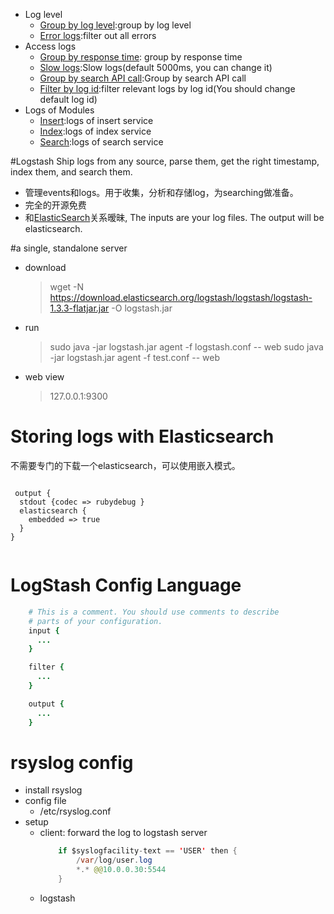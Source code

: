 
- Log level
    * [Group by log level](http://172.31.50.193:19292/index.html#/dashboard/elasticsearch/Group%20by%20log%20level):group by log level
    * [Error logs](http://172.31.50.193:19292/index.html#/dashboard/elasticsearch/Error%20logs):filter out all errors
- Access logs
    * [Group by response time](http://172.31.50.193:19292/index.html#/dashboard/elasticsearch/Group%20by%20response%20time): group by response time
    * [Slow logs](http://172.31.50.193:19292/index.html#/dashboard/elasticsearch/Slow%20logs):Slow logs(default 5000ms, you can change it)
    * [Group by search API call](http://172.31.50.193:19292/index.html#/dashboard/elasticsearch/Group%20by%20search%20API%20call):Group by search API call
    * [Filter by log id](http://172.31.50.193:19292/index.html#/dashboard/elasticsearch/Filter%20by%20log%20id):filter relevant logs by log id(You should change default log id)
- Logs of Modules
    * [Insert](http://172.31.50.193:19292/index.html#/dashboard/elasticsearch/Insert%20logs):logs of insert service
    * [Index](http://172.31.50.193:19292/index.html#/dashboard/elasticsearch/Index%20logs):logs of index service
    * [Search](http://172.31.50.193:19292/index.html#/dashboard/elasticsearch/Search%20logs):logs of search service






#Logstash
Ship logs from any source, parse them, get the right timestamp, index them, and search them.

 - 管理events和logs。用于收集，分析和存储log，为searching做准备。
 - 完全的开源免费
 - 和[ElasticSearch](http://www.elasticsearch.org/)关系暧昧, The inputs are your log files. The output will be elasticsearch.


#a single, standalone server

- download
    > wget -N https://download.elasticsearch.org/logstash/logstash/logstash-1.3.3-flatjar.jar -O logstash.jar
- run
    > sudo java -jar logstash.jar agent -f logstash.conf -- web
    > sudo java -jar logstash.jar agent -f test.conf -- web
- web view
    > 127.0.0.1:9300


# Storing logs with **Elasticsearch**
不需要专门的下载一个elasticsearch，可以使用嵌入模式。


```

 output {
  stdout {codec => rubydebug }
  elasticsearch {
    embedded => true
  }
}


```




# LogStash Config Language

```ruby
    # This is a comment. You should use comments to describe
    # parts of your configuration.
    input {
      ...
    }

    filter {
      ...
    }

    output {
      ...
    }
```


# rsyslog config

- install rsyslog
- config file
    * /etc/rsyslog.conf
- setup
    * client: forward the log to logstash server
        ```java
            if $syslogfacility-text == 'USER' then {
                /var/log/user.log
                *.* @@10.0.0.30:5544
            }
        ```
    * logstash